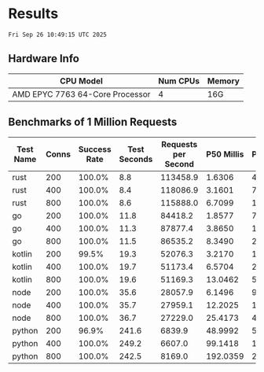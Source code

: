 # Results
`Fri Sep 26 10:49:15 UTC 2025`
## Hardware Info
| CPU Model | Num CPUs | Memory |
| --------- | -------- | ------ |
| AMD EPYC 7763 64-Core Processor | 4 | 16G |

## Benchmarks of 1 Million Requests
| Test Name | Conns | Success Rate | Test Seconds | Requests per Second | P50 Millis | P99 Millis | P99.9 Millis | API Memory MB | API CPU Time | API Threads |
| --------- | ----- | ------------ | ------------ | ------------------- | ---------- | ---------- | ------------ | ------------- | ------------ | ----------- |
| rust | 200 | 100.0% | 8.8 | 113458.9 | 1.6306 | 4.4995 | 6.0943 | 8.5 | 00:00:17 | 5 |
| rust | 400 | 100.0% | 8.4 | 118086.9 | 3.1601 | 7.6398 | 10.2998 | 13.0 | 00:00:16 | 5 |
| rust | 800 | 100.0% | 8.6 | 115888.0 | 6.7099 | 12.0299 | 18.4277 | 22.1 | 00:00:17 | 5 |
| go | 200 | 100.0% | 11.8 | 84418.2 | 1.8577 | 7.5658 | 11.0603 | 18.2 | 00:00:27 | 10 |
| go | 400 | 100.0% | 11.3 | 87877.4 | 3.8650 | 13.4546 | 18.4188 | 24.9 | 00:00:27 | 14 |
| go | 800 | 100.0% | 11.5 | 86535.2 | 8.3490 | 23.7917 | 38.8458 | 37.9 | 00:00:27 | 11 |
| kotlin | 200 | 99.5% | 19.3 | 52076.3 | 3.2170 | 13.8400 | 35.6623 | 338.5 | 00:00:59 | 155 |
| kotlin | 400 | 100.0% | 19.7 | 51173.4 | 6.5704 | 26.8581 | 61.2017 | 350.5 | 00:01:01 | 155 |
| kotlin | 800 | 100.0% | 19.6 | 51169.3 | 13.0462 | 50.1136 | 141.8906 | 485.5 | 00:00:59 | 155 |
| node | 200 | 100.0% | 35.6 | 28057.9 | 6.1496 | 9.9866 | 12.1098 | 114.6 | 00:00:36 | 7 |
| node | 400 | 100.0% | 35.7 | 27959.1 | 12.2025 | 19.5227 | 24.2568 | 145.6 | 00:00:36 | 7 |
| node | 800 | 100.0% | 36.7 | 27229.0 | 25.4173 | 41.5525 | 47.7624 | 154.2 | 00:00:37 | 7 |
| python | 200 | 96.9% | 241.6 | 6839.9 | 48.9992 | 57.6609 | 66.4843 | 33.0 | 00:04:01 | 1 |
| python | 400 | 100.0% | 249.2 | 6607.0 | 99.1418 | 115.5252 | 124.5445 | 35.5 | 00:04:09 | 1 |
| python | 800 | 100.0% | 242.5 | 8169.0 | 192.0359 | 216.8431 | 226.2007 | 41.0 | 00:04:02 | 1 |
